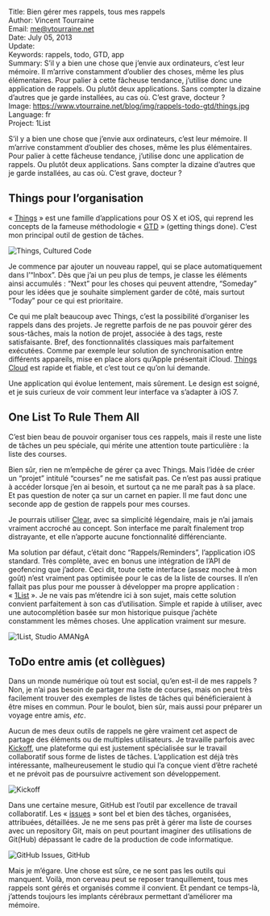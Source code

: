 Title:    Bien gérer mes rappels, tous mes rappels  
Author:   Vincent Tourraine  
Email:    me@vtourraine.net  
Date:     July 05, 2013  
Update:   
Keywords: rappels, todo, GTD, app  
Summary:  S’il y a bien une chose que j’envie aux ordinateurs, c’est leur mémoire. Il m’arrive constamment d’oublier des choses, même les plus élémentaires. Pour palier à cette fâcheuse tendance, j’utilise donc une application de rappels. Ou plutôt deux applications. Sans compter la dizaine d’autres que je garde installées, au cas où. C’est grave, docteur ?  
Image:    https://www.vtourraine.net/blog/img/rappels-todo-gtd/things.jpg  
Language: fr  
Project:  1List  

S’il y a bien une chose que j’envie aux ordinateurs, c’est leur mémoire. Il m’arrive constamment d’oublier des choses, même les plus élémentaires. Pour palier à cette fâcheuse tendance, j’utilise donc une application de rappels. Ou plutôt deux applications. Sans compter la dizaine d’autres que je garde installées, au cas où. C’est grave, docteur ?


## Things pour l’organisation

« [Things](http://culturedcode.com) » est une famille d’applications pour OS X et iOS, qui reprend les concepts de la fameuse méthodologie « [GTD](http://en.wikipedia.org/wiki/Getting_Things_Done) » (getting things done). C’est mon principal outil de gestion de tâches.

![Things, Cultured Code][Things]

Je commence par ajouter un nouveau rappel, qui se place automatiquement dans l’“Inbox”. Dès que j’ai un peu plus de temps, je classe les éléments ainsi accumulés : “Next” pour les choses qui peuvent attendre, “Someday” pour les idées que je souhaite simplement garder de côté, mais surtout “Today” pour ce qui est prioritaire.

Ce qui me plaît beaucoup avec Things, c’est la possibilité d’organiser les rappels dans des projets. Je regrette parfois de ne pas pouvoir gérer des sous-tâches, mais la notion de projet, associée à des tags, reste satisfaisante. Bref, des fonctionnalités classiques mais parfaitement exécutées. Comme par exemple leur solution de synchronisation entre différents appareils, mise en place alors qu’Apple présentait iCloud. [Things Cloud](http://culturedcode.com/things/cloud/) est rapide et fiable, et c’est tout ce qu’on lui demande.

Une application qui évolue lentement, mais sûrement. Le design est soigné, et je suis curieux de voir comment leur interface va s’adapter à iOS 7.


## One List To Rule Them All

C’est bien beau de pouvoir organiser tous ces rappels, mais il reste une liste de tâches un peu spéciale, qui mérite une attention toute particulière : la liste des courses.

Bien sûr, rien ne m’empêche de gérer ça avec Things. Mais l’idée de créer un “projet” intitulé “courses” ne me satisfait pas. Ce n’est pas aussi pratique à accéder lorsque j’en ai besoin, et surtout ça ne me paraît pas à sa place. Et pas question de noter ça sur un carnet en papier. Il me faut donc une seconde app de gestion de rappels pour mes courses. 

Je pourrais utiliser [Clear](http://www.realmacsoftware.com/clear/), avec sa simplicité légendaire, mais je n’ai jamais vraiment accroché au concept. Son interface me paraît finalement trop distrayante, et elle n’apporte aucune fonctionnalité différenciante.

Ma solution par défaut, c’était donc “Rappels/Reminders”, l’application iOS standard. Très complète, avec en bonus une intégration de l’API de geofencing que j’adore. Ceci dit, toute cette interface (assez moche à mon goût) n’est vraiment pas optimisée pour le cas de la liste de courses. Il n’en fallait pas plus pour me pousser à développer ma propre application : « [1List](http://www.studioamanga.com/onelist/) ». Je ne vais pas m’étendre ici à son sujet, mais cette solution convient parfaitement à son cas d’utilisation. Simple et rapide à utiliser, avec une autocomplétion basée sur mon historique puisque j’achète constamment les mêmes choses. Une application vraiment sur mesure.

![1List, Studio AMANgA][1List]


## ToDo entre amis (et collègues)

Dans un monde numérique où tout est social, qu’en est-il de mes rappels ? Non, je n’ai pas besoin de partager ma liste de courses, mais on peut très facilement trouver des exemples de listes de tâches qui bénéficieraient à être mises en commun. Pour le boulot, bien sûr, mais aussi pour préparer un voyage entre amis, _etc_.

Aucun de mes deux outils de rappels ne gère vraiment cet aspect de partage des éléments ou de multiples utilisateurs. Je travaille parfois avec [Kickoff](http://kickoffapp.com), une plateforme qui est justement spécialisée sur le travail collaboratif sous forme de listes de tâches. L’application est déjà très intéressante, malheureusement le studio qui l’a conçue vient d’être racheté et ne prévoit pas de poursuivre activement son développement.

![Kickoff][Kickoff]

Dans une certaine mesure, GitHub est l’outil par excellence de travail collaboratif. Les « [issues](https://github.com/blog/831-issues-2-0-the-next-generation) » sont bel et bien des tâches, organisées, attribuées, détaillées. Je ne me sens pas prêt à gérer ma liste de courses avec un repository Git, mais on peut pourtant imaginer des utilisations de Git(Hub) dépassant le cadre de la production de code informatique.

![GitHub Issues, GitHub][Issues]

Mais je m’égare. Une chose est sûre, ce ne sont pas les outils qui manquent. Voilà, mon cerveau peut se reposer tranquillement, tous mes rappels sont gérés et organisés comme il convient. Et pendant ce temps-là, j’attends toujours les implants cérébraux permettant d’améliorer ma mémoire.


[Things]:  /blog/img/rappels-todo-gtd/things.jpg
[1List]:   /blog/img/rappels-todo-gtd/onelist.png
[Kickoff]: /blog/img/rappels-todo-gtd/kickoff.png
[Issues]:  /blog/img/rappels-todo-gtd/github.jpg
